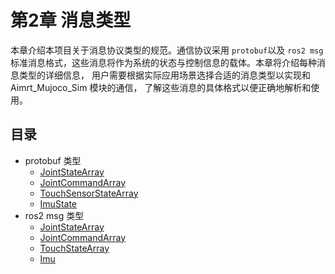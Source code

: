 # 第2章 消息类型 

本章介绍本项目关于消息协议类型的规范。通信协议采用 `protobuf`以及 `ros2 msg`标准消息格式，这些消息将作为系统的状态与控制信息的载体。本章将介绍每种消息类型的详细信息， 用户需要根据实际应用场景选择合适的消息类型以实现和 Aimrt_Mujoco_Sim 模块的通信， 了解这些消息的具体格式以便正确地解析和使用。

## 目录
* protobuf 类型
  * [JointStateArray](./protobuf/joint_state_array.md)
  * [JointCommandArray](./protobuf/joint_command_array.md)
  * [TouchSensorStateArray](./protobuf/touch_sensor_state_array.md)
  * [ImuState](./protobuf/imu_state.md)
* ros2 msg 类型
  * [JointStateArray](./ros2/joint_state_array.md)
  * [JointCommandArray](./ros2/joint_command_array.md)
  * [TouchStateArray](./ros2/touch_sensor_state_array.md)
  * [Imu](./ros2/imu.md)











